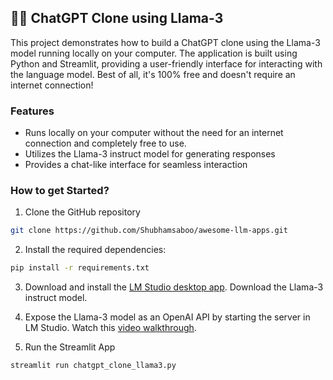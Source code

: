 ## 🦙💬 ChatGPT Clone using Llama-3
This project demonstrates how to build a ChatGPT clone using the Llama-3 model running locally on your computer. The application is built using Python and Streamlit, providing a user-friendly interface for interacting with the language model. Best of all, it's 100% free and doesn't require an internet connection!

### Features
- Runs locally on your computer without the need for an internet connection and completely free to use.
- Utilizes the Llama-3 instruct model for generating responses
- Provides a chat-like interface for seamless interaction

### How to get Started?

1. Clone the GitHub repository

```bash
git clone https://github.com/Shubhamsaboo/awesome-llm-apps.git
```
2. Install the required dependencies:

```bash
pip install -r requirements.txt
```
3. Download and install the [LM Studio desktop app](https://lmstudio.ai/). Download the Llama-3 instruct model.

4. Expose the Llama-3 model as an OpenAI API by starting the server in LM Studio. Watch this [video walkthrough](https://x.com/Saboo_Shubham_/status/1783715814790549683).

5. Run the Streamlit App
```bash
streamlit run chatgpt_clone_llama3.py
```

